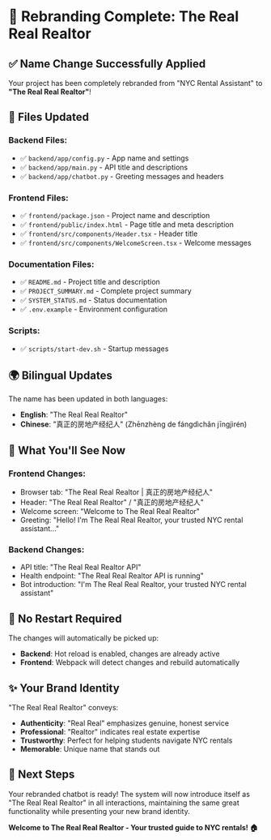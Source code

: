 # 🎉 Rebranding Complete: The Real Real Realtor

## ✅ Name Change Successfully Applied

Your project has been completely rebranded from "NYC Rental Assistant" to **"The Real Real Realtor"**!

## 📝 Files Updated

### Backend Files:
- ✅ `backend/app/config.py` - App name and settings
- ✅ `backend/app/main.py` - API title and descriptions
- ✅ `backend/app/chatbot.py` - Greeting messages and headers

### Frontend Files:
- ✅ `frontend/package.json` - Project name and description
- ✅ `frontend/public/index.html` - Page title and meta description
- ✅ `frontend/src/components/Header.tsx` - Header title
- ✅ `frontend/src/components/WelcomeScreen.tsx` - Welcome messages

### Documentation Files:
- ✅ `README.md` - Project title and description
- ✅ `PROJECT_SUMMARY.md` - Complete project summary
- ✅ `SYSTEM_STATUS.md` - Status documentation
- ✅ `.env.example` - Environment configuration

### Scripts:
- ✅ `scripts/start-dev.sh` - Startup messages

## 🌍 Bilingual Updates

The name has been updated in both languages:
- **English**: "The Real Real Realtor" 
- **Chinese**: "真正的房地产经纪人" (Zhēnzhèng de fángdìchǎn jīngjìrén)

## 🚀 What You'll See Now

### Frontend Changes:
- Browser tab: "The Real Real Realtor | 真正的房地产经纪人"
- Header: "The Real Real Realtor" / "真正的房地产经纪人"
- Welcome screen: "Welcome to The Real Real Realtor"
- Greeting: "Hello! I'm The Real Real Realtor, your trusted NYC rental assistant..."

### Backend Changes:
- API title: "The Real Real Realtor API"
- Health endpoint: "The Real Real Realtor API is running"
- Bot introduction: "I'm The Real Real Realtor, your trusted NYC rental assistant"

## 🔄 No Restart Required

The changes will automatically be picked up:
- **Backend**: Hot reload is enabled, changes are already active
- **Frontend**: Webpack will detect changes and rebuild automatically

## ✨ Your Brand Identity

"The Real Real Realtor" conveys:
- **Authenticity**: "Real Real" emphasizes genuine, honest service
- **Professional**: "Realtor" indicates real estate expertise
- **Trustworthy**: Perfect for helping students navigate NYC rentals
- **Memorable**: Unique name that stands out

## 🎯 Next Steps

Your rebranded chatbot is ready! The system will now introduce itself as "The Real Real Realtor" in all interactions, maintaining the same great functionality while presenting your new brand identity.

**Welcome to The Real Real Realtor - Your trusted guide to NYC rentals! 🏠**